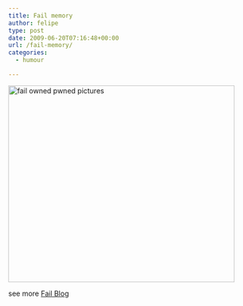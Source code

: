 ```yaml
---
title: Fail memory
author: felipe
type: post
date: 2009-06-20T07:16:48+00:00
url: /fail-memory/
categories:
  - humour

---
```

[<img class="alignnone size-full wp-image-18562" title="fail-owned-memory-ad-fail" src="http://failblog.wordpress.com/files/2009/05/fail-owned-memory-ad-fail.jpg" alt="fail owned pwned pictures" width="454" height="395" />][1]
  
see more [Fail Blog][2]

 [1]: http://failblog.org/2009/05/14/memory-ad-fail/
 [2]: http://failblog.org